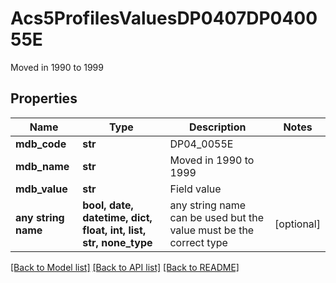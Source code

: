 # Acs5ProfilesValuesDP0407DP040055E

Moved in 1990 to 1999

## Properties
Name | Type | Description | Notes
------------ | ------------- | ------------- | -------------
**mdb_code** | **str** | DP04_0055E | 
**mdb_name** | **str** | Moved in 1990 to 1999 | 
**mdb_value** | **str** | Field value | 
**any string name** | **bool, date, datetime, dict, float, int, list, str, none_type** | any string name can be used but the value must be the correct type | [optional]

[[Back to Model list]](../README.md#documentation-for-models) [[Back to API list]](../README.md#documentation-for-api-endpoints) [[Back to README]](../README.md)


